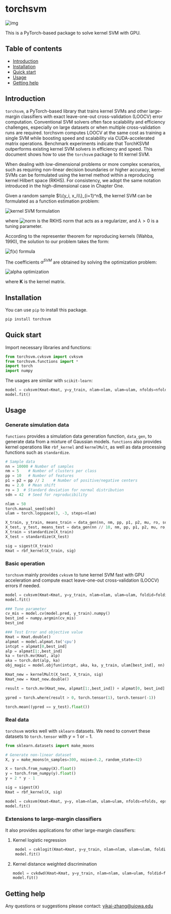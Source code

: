 # torchsvm
![img](https://release-badges-generator.vercel.app/api/releases.svg?user=YikaiZhang95&repo=torchsvm&gradient=0000ff,8bd1fa)

This is a PyTorch-based package to solve kernel SVM with GPU.

## Table of contents

* [Introduction](#introduction)
* [Installation](#installation)
* [Quick start](#quick-start)
* [Usage](#usage)
* [Getting help](#getting-help)

## Introduction

`torchsvm`, a PyTorch-based library that trains kernel SVMs and other large-margin classifiers with exact leave-one-out cross-validation (LOOCV) error computation. Conventional SVM solvers often face scalability and efficiency challenges, especially on large datasets or when multiple cross-validation runs are required. torchsvm computes LOOCV at the same cost as training a single SVM while boosting speed and scalability via CUDA-accelerated matrix operations. Benchmark experiments indicate that TorchKSVM outperforms existing kernel SVM solvers in efficiency and speed. This document shows how to use the `torchsvm` package to fit kernel SVM.

When dealing with low-dimensional problems or more complex scenarios, such as requiring non-linear decision boundaries or higher accuracy, kernel SVMs can be formulated using the kernel method within a reproducing kernel Hilbert space (RKHS). For consistency, we adopt the same notation introduced in the high-dimensional case in Chapter One.

Given a random sample $\\{y_i, x_i\\}_{i=1}^n$, the kernel SVM can be formulated as a function estimation problem:

![kernel SVM formulation](https://latex.codecogs.com/svg.image?\dpi{130}&space;\min_{f&space;\in&space;\mathcal{H}_K}&space;\left[&space;\frac{1}{n}&space;\sum_{i=1}^n&space;\left(&space;1&space;-&space;y_i&space;f(\mathbf{x}_i)&space;\right)_{+}&space;&plus;&space;\lambda&space;\|f\|_{\mathcal{H}_K}^2&space;\right])

where ![norm](https://latex.codecogs.com/svg.image?\dpi{120}&space;\left\|f\right\|^2_{\mathcal{H}_K}) is the RKHS norm that acts as a regularizer, and $\lambda > 0$ is a tuning parameter.

According to the representer theorem for reproducing kernels (Wahba, 1990), the solution to our problem takes the form:

![f(x) formula](https://latex.codecogs.com/svg.image?\dpi{130}&space;f(\mathbf{x})&space;=&space;\sum_{i=1}^n&space;\alpha_i^{\mathrm{SVM}}&space;K\left(\mathbf{x}_i,&space;\mathbf{x}\right))

The coefficients $\alpha^{SVM}$ are obtained by solving the optimization problem:

![alpha optimization](https://latex.codecogs.com/svg.image?\dpi{130}&space;\boldsymbol{\alpha}^{\mathrm{SVM}}&space;=&space;\arg\min_{\boldsymbol{\alpha}&space;\in&space;\mathbb{R}^n}&space;\left[&space;\frac{1}{n}&space;\sum_{i=1}^n&space;\left(1&space;-&space;y_i&space;\mathbf{K}_i^{\top}&space;\boldsymbol{\alpha}&space;\right)_{+}&space;&plus;&space;\lambda&space;\boldsymbol{\alpha}^\top&space;\mathbf{K}&space;\boldsymbol{\alpha}&space;\right])

where $\mathbf{K}$ is the kernel matrix.


## Installation

You can use `pip` to install this package.

```sh
pip install torchsvm
```


## Quick start
Import necessary libraries and functions:

```python
from torchsvm.cvksvm import cvksvm
from torchsvm.functions import *
import torch
import numpy
```

The usages are similar with `scikit-learn`:

```python
model = cvksvm(Kmat=Kmat, y=y_train, nlam=nlam, ulam=ulam, nfolds=nfolds, eps=1e-5, maxit=1000, gamma=1e-8, is_exact=0, device='cuda')
model.fit()
```

## Usage

### Generate simulation data
`functions` provides a simulation data generation function, `data_gen`, to generate data from a mixture of Gaussian models. `functions` also provides kernel operations like `rbf_kernel` and `kernelMult`, as well as data processing functions such as `standardize`.

```python
# Sample data
nn = 10000 # Number of samples
nm = 5    # Number of clusters per class
pp = 10   # Number of features
p1 = p2 = pp // 2    # Number of positive/negative centers
mu = 2.0  # Mean shift
ro = 3  # Standard deviation for normal distribution
sdn = 42  # Seed for reproducibility

nlam = 50
torch.manual_seed(sdn)
ulam = torch.logspace(3, -3, steps=nlam)

X_train, y_train, means_train = data_gen(nn, nm, pp, p1, p2, mu, ro, sdn)
X_test, y_test, means_test = data_gen(nn // 10, nm, pp, p1, p2, mu, ro, sdn)
X_train = standardize(X_train)
X_test = standardize(X_test)

sig = sigest(X_train)
Kmat = rbf_kernel(X_train, sig)
```

### Basic operation

`torchsvm` mainly provides `cvksvm` to tune kernel SVM fast with GPU acceleration and compute exact leave-one-out cross-validation (LOOCV) errors if needed.

```python
model = cvksvm(Kmat=Kmat, y=y_train, nlam=nlam, ulam=ulam, foldid=foldid, nfolds=nfolds, eps=1e-5, maxit=1000, gamma=1e-8, is_exact=0, device='cuda')
model.fit()
```

```python
### Tune parameter
cv_mis = model.cv(model.pred, y_train).numpy()
best_ind = numpy.argmin(cv_mis)
best_ind

### Test Error and objective value
Kmat = Kmat.double()
alpmat = model.alpmat.to('cpu')
intcpt = alpmat[0,best_ind]
alp = alpmat[1:,best_ind]
ka = torch.mv(Kmat, alp)
aka = torch.dot(alp, ka)
obj_magic = model.objfun(intcpt, aka, ka, y_train, ulam[best_ind], nn)

Kmat_new = kernelMult(X_test, X_train, sig)
Kmat_new = Kmat_new.double()

result = torch.mv(Kmat_new, alpmat[1:,best_ind]) + alpmat[0, best_ind]

ypred = torch.where(result > 0, torch.tensor(1), torch.tensor(-1))

torch.mean((ypred == y_test).float())
```

### Real data

`torchsvm` works well with `sklearn` datasets. We need to convert these datasets to `torch.tensor` with $y=1 \text{ or} -1$.

```python 
from sklearn.datasets import make_moons

# Generate non-linear dataset
X, y = make_moons(n_samples=300, noise=0.2, random_state=42)

X = torch.from_numpy(X).float()
y = torch.from_numpy(y).float()
y = 2 * y - 1

sig = sigest(X)
Kmat = rbf_kernel(X, sig)

model = cvksvm(Kmat=Kmat, y=y, nlam=nlam, ulam=ulam, nfolds=nfolds, eps=1e-5, maxit=1000, gamma=1e-8, is_exact=0, device='cuda')
model.fit()
```

### Extensions to large-margin classifiers 
It also provides applications for other large-margin classifiers:

1. Kernel logistic regression
   ```python
    model = cvklogit(Kmat=Kmat, y=y_train, nlam=nlam, ulam=ulam, foldid=foldid, nfolds=nfolds, eps=1e-5, maxit=1000, gamma=1e-8, is_exact=0, device='cuda')
    model.fit()
    ```
2. Kernel distance weighted discrimination
    ```python
    model = cvkdwd(Kmat=Kmat, y=y_train, nlam=nlam, ulam=ulam, foldid=foldid, nfolds=nfolds, eps=1e-5, maxit=1000, gamma=1e-8, is_exact=0, device='cuda')
    model.fit()
    ```


## Getting help

Any questions or suggestions please contact: <yikai-zhang@uiowa.edu>


